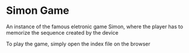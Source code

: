 # Simon Game

An instance of the famous eletronic game Simon, where the player has to memorize the sequence created by the device

To play the game, simply open the index file on the browser

